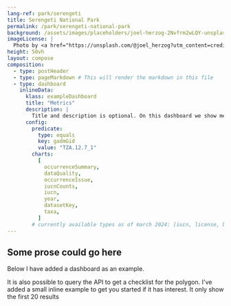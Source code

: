 ```yaml
---
lang-ref: park/serengeti
title: Serengeti National Park
permalink: /park/serengeti-national-park
background: /assets/images/placeholders/joel-herzog-2Nvfrm2wLQY-unsplash.jpg
imageLicense: |
  Photo by <a href="https://unsplash.com/@joel_herzog?utm_content=creditCopyText&utm_medium=referral&utm_source=unsplash">joel herzog</a> on <a href="https://unsplash.com/photos/lion-and-lioness-standing-near-green-grass-2Nvfrm2wLQY?utm_content=creditCopyText&utm_medium=referral&utm_source=unsplash">Unsplash</a>
height: 50vh
layout: compose
composition:
  - type: postHeader
  - type: pageMarkdown # This will render the markdown in this file
  - type: dashboard
    inlineData:
      klass: exampleDashboard
      title: "Metrics"
      description: |
        Title and description is optional. On this dashboard we show metrics for the filter `gadmGid: TZA.12.7_1` (Serengeti in GADM)
      config:
        predicate:
          type: equals
          key: gadmGid
          value: "TZA.12.7_1"
        charts:
          [
            occurrenceSummary,
            dataQuality,
            occurrenceIssue,
            iucnCounts,
            iucn,
            year,
            datasetKey,
            taxa,
          ]
        # currently available types as of march 2024: [iucn, license, basisOfRecord, year, synonyms, iucnCounts, country, continent, dwcaExtension, eventId, gadmGid, mediaType, networkKey, publisherKey, publishingCountryCode, protocol, sampleSizeUnit, samplingProtocol, typeStatus, waterBody, collectionCode, institutionCode, stateProvince, identifiedBy, recordedBy, establishmentMeans, month, preparations, datasetKey, taxa, occurrenceIssue, dataQuality, occurrenceSummary, collectionKey, institutionKey, catalogNumber]
---
```


## Some prose could go here

Below I have added a dashboard as an example.

It is also possible to query the API to get a checklist for the polygon. I've added a small inline example to get you started if it has interest. It only show the first 20 results

<section id="checklist"></section>

<script>
async function runGraphQLQuery(query, variables = {}) {
  const checklist = document.getElementById('checklist');
  if (!checklist) {
    console.warn('No elements with id="checklist" found');
    return;
  }

  try {
      const response = await fetch('{{ site.graphqlEndpoint | default: "https://graphql.gbif.org/graphql" }}', {
          method: 'POST',
          headers: {
              'Content-Type': 'application/json'
          },
          body: JSON.stringify({ query, variables })
      });

      if (!response.ok) {
          throw new Error(`Network response was not ok: ${response.statusText}`);
      }

      const result = await response.json();
      if (result.errors) {
          result.errors.forEach(error => {
              console.warn('The API returned an error');
              console.error(error);
          });
      } else {
          // Handle successful response data here
          console.log(result.data);
          createChecklistTable(result.data.occurrenceSearch);
      }
  } catch (error) {
      console.warn('The API returned an error');
        console.error(error);
  }
}

// Function to create and populate the table
function createChecklistTable(data) {
    const checklistContainer = document.getElementById('checklist');
    if (!checklistContainer) return;

    // Create table element
    const table = document.createElement('table');
    table.classList.add('table');
    // table.border = '1';

    // Create and append the header row
    const headerRow = document.createElement('tr');
    const headerCell = document.createElement('th');
    headerCell.colSpan = 3;
    headerCell.innerHTML = `Number of Species Observed: ${data.cardinality.speciesKey}`;
    headerRow.appendChild(headerCell);
    table.appendChild(headerRow);

    // Create table header for columns
    const columnHeaderRow = document.createElement('tr');
    const columns = ['Scientific Name', 'Last Reported', 'Total Observations'];
    columns.forEach(columnText => {
        const th = document.createElement('th');
        th.innerText = columnText;
        columnHeaderRow.appendChild(th);
    });
    table.appendChild(columnHeaderRow);

    // Populate the table with data
    data.facet.speciesKey.forEach(species => {
        const row = document.createElement('tr');

        // Scientific Name
        const scientificNameCell = document.createElement('td');
        scientificNameCell.innerHTML = species.taxon.formattedName;
        row.appendChild(scientificNameCell);

        // Last Seen
        const lastSeenCell = document.createElement('td');
        lastSeenCell.innerText = species.occurrences.stats.year.max;
        row.appendChild(lastSeenCell);

        // Total Observations
        const totalObservationsCell = document.createElement('td');
        totalObservationsCell.innerText = species.count;
        row.appendChild(totalObservationsCell);

        table.appendChild(row);
    });

    // Append the table to the container
    checklistContainer.appendChild(table);
}

function appendErrorToChecklist(checklist, message) {
    const errorItem = document.createElement('li');
    errorItem.textContent = message;
    checklist.appendChild(errorItem);
}

// Example usage
const query = `
query ($predicate: Predicate, $size: Int, $from: Int){
  occurrenceSearch(predicate: $predicate) {
    cardinality {
      speciesKey
    }
    facet {
      speciesKey(size: $size, from: $from) {
        key
        count
        taxon {
          formattedName
        }
        occurrences {
          stats {
            year {
              min
              max
            }
          }
        }
      }
    }
  }
}
`;

const variables = {
  "predicate": {
    "type": "and",
    "predicates": [
      {
        "type": "equals",
        "key": "gadmGid",
        "value": "TZA.12.7_1"       
      },
      {
        "key": "occurrenceStatus",
        "type": "equals",
        "value": "PRESENT"
      }
    ]
  },
  "size": 20,
  "from": 0
}
runGraphQLQuery(query, variables);
</script>
